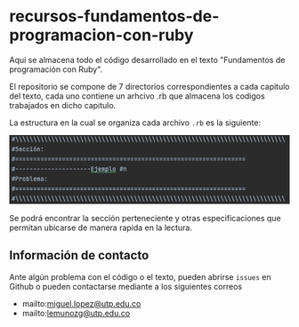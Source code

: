 # recursos-fundamentos-de-programacion-con-ruby
Aquí se almacena todo el código desarrollado en el texto "Fundamentos de programación con Ruby".

El repositorio se compone de 7 directorios correspondientes a cada capitulo del texto, cada uno contiene un arhcivo .rb
que almacena los codigos trabajados en dicho capitulo.

La estructura en la cual se organiza cada archivo `.rb` es la siguiente:

![Image that shows how the .rb files are composed by a formatted type of comments](others/showingCommentFormat.png)

Se podrá encontrar la sección perteneciente y otras especificaciones que permitan ubicarse de manera rapida en la lectura.


## Información de contacto
Ante algún problema con el código o el texto, pueden abrirse `issues` en Github o pueden contactarse mediante 
a los siguientes correos

- mailto:miguel.lopez@utp.edu.co
- mailto:lemunozg@utp.edu.co
